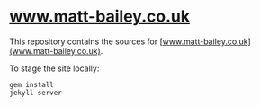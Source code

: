 www.matt-bailey.co.uk
=====================

This repository contains the sources for [www.matt-bailey.co.uk](www.matt-bailey.co.uk).

To stage the site locally:

    gem install
    jekyll server
